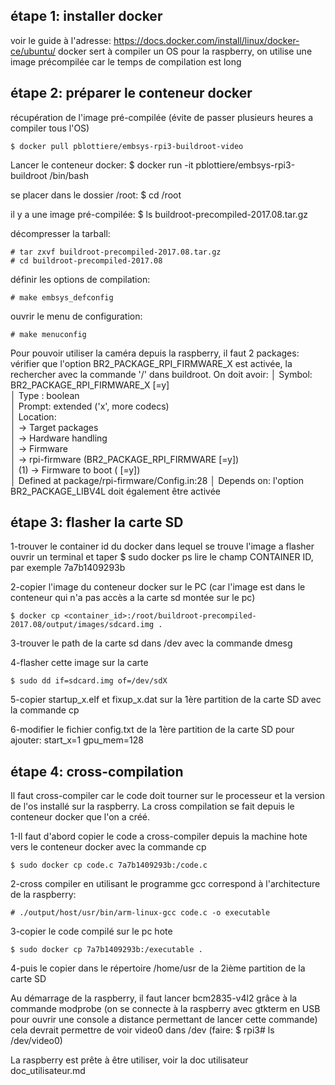 ## étape 1: installer docker
voir le guide à l'adresse: https://docs.docker.com/install/linux/docker-ce/ubuntu/
docker sert à compiler un OS pour la raspberry, on utilise une image précompilée car le temps de compilation est long

## étape 2: préparer le conteneur docker
récupération de l'image pré-compilée (évite de passer plusieurs heures a compiler tous l'OS)
````
$ docker pull pblottiere/embsys-rpi3-buildroot-video
````

Lancer le conteneur docker:
$ docker run -it pblottiere/embsys-rpi3-buildroot /bin/bash

se placer dans le dossier /root:
$ cd /root

il y a une image pré-compilée:
$ ls
buildroot-precompiled-2017.08.tar.gz

décompresser la tarball:
````
# tar zxvf buildroot-precompiled-2017.08.tar.gz
# cd buildroot-precompiled-2017.08
````
définir les options de compilation:
````
# make embsys_defconfig
````

ouvrir le menu de configuration:
````
# make menuconfig
````

Pour pouvoir utiliser la caméra depuis la raspberry, il faut 2 packages:
vérifier que l'option BR2_PACKAGE_RPI_FIRMWARE_X est activée, la rechercher avec la commande '/' dans buildroot. On doit avoir:
  │ Symbol: BR2_PACKAGE_RPI_FIRMWARE_X [=y]   
  │ Type  : boolean   
  │ Prompt: extended ('x', more codecs)    
  │   Location:                     
  │     -> Target packages           
  │       -> Hardware handling       
  │         -> Firmware            
  │           -> rpi-firmware (BR2_PACKAGE_RPI_FIRMWARE [=y])   
  │ (1)         -> Firmware to boot (<choice> [=y])    
  │   Defined at package/rpi-firmware/Config.in:28 
  │   Depends on: <choice> 
l'option BR2_PACKAGE_LIBV4L doit également être activée
  
  
  
## étape 3: flasher la carte SD

1-trouver le container id du docker dans lequel se trouve l'image a flasher
ouvrir un terminal et taper $ sudo docker ps
lire le champ CONTAINER ID, par exemple 7a7b1409293b

2-copier l'image du conteneur docker sur le PC (car l'image est dans le conteneur qui n'a pas accès a la carte sd montée sur le pc)
````
$ docker cp <container_id>:/root/buildroot-precompiled-2017.08/output/images/sdcard.img .
````

3-trouver le path de la carte sd dans /dev avec la commande dmesg

4-flasher cette image sur la carte
````
$ sudo dd if=sdcard.img of=/dev/sdX
````

5-copier startup_x.elf et fixup_x.dat sur la 1ère partition de la carte SD avec la commande cp

6-modifier le fichier config.txt de la 1ère partition de la carte SD pour ajouter:
start_x=1
gpu_mem=128


## étape 4: cross-compilation
Il faut cross-compiler car le code doit tourner sur le processeur et la version de l'os installé sur la raspberry. La cross compilation se fait depuis le conteneur docker que l'on a créé.

1-Il faut d'abord copier le code a cross-compiler depuis la machine hote vers le conteneur docker avec la commande cp
````
$ sudo docker cp code.c 7a7b1409293b:/code.c
````

2-cross compiler en utilisant le programme gcc correspond à l'architecture de la raspberry:
````
# ./output/host/usr/bin/arm-linux-gcc code.c -o executable

````

3-copier le code compilé sur le pc hote
````
$ sudo docker cp 7a7b1409293b:/executable .
````

4-puis le copier dans le répertoire /home/usr de la 2ième partition de la carte SD


Au démarrage de la raspberry, il faut lancer bcm2835-v4l2 grâce à la commande modprobe (on se connecte à la raspberry avec gtkterm en USB pour ouvrir une console a distance permettant de lancer cette commande)
cela devrait permettre de voir video0 dans /dev (faire: $ rpi3# ls /dev/video0)

La raspberry est prête à être utiliser, voir la doc utilisateur doc_utilisateur.md
